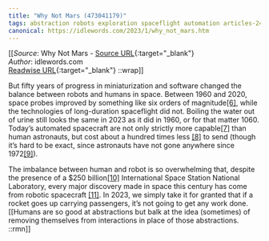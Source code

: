 ```yaml
---
title: "Why Not Mars (473041179)"
tags: abstraction robots exploration spaceflight automation articles-24195906
canonical: https://idlewords.com/2023/1/why_not_mars.htm
---
```


[[_Source_: Why Not Mars - [Source URL](https://idlewords.com/2023/1/why_not_mars.htm){:target="_blank"}<br>
_Author_: idlewords.com<br>
[Readwise URL](https://readwise.io/open/473041179){:target="_blank"}
::wrap]]

But fifty years of progress in miniaturization and software changed the balance between robots and humans in space. Between 1960 and 2020, space probes improved by something like six orders of magnitude[[6]](https://idlewords.com/2023/1/why_not_mars.htm#fn6), while the technologies of long-duration spaceflight did not. Boiling the water out of urine still looks the same in 2023 as it did in 1960, or for that matter 1060. Today’s automated spacecraft are not only strictly more capable[[7]](https://idlewords.com/2023/1/why_not_mars.htm#fn7) than human astronauts, but cost about a hundred times less [[8]](https://idlewords.com/2023/1/why_not_mars.htm#fn8) to send (though it’s hard to be exact, since astronauts have not gone anywhere since 1972[[9]](https://idlewords.com/2023/1/why_not_mars.htm#fn9)).

The imbalance between human and robot is so overwhelming that, despite the presence of a $250 billion[[10]](https://idlewords.com/2023/1/why_not_mars.htm#fn10) International Space Station National Laboratory, every major discovery made in space this century has come from robotic spacecraft [[11]](https://idlewords.com/2023/1/why_not_mars.htm#fn11). In 2023, we simply take it for granted that if a rocket goes up carrying passengers, it’s not going to get any work done.
[[Humans are so good at abstractions but balk at the idea (sometimes) of removing themselves from interactions in place of those abstractions. ::rmn]]
